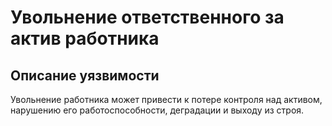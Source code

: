 # Увольнение ответственного за актив работника

## Описание уязвимости
Увольнение работника может привести к потере контроля над активом, нарушению его работоспособности, деградации и выходу из строя.
